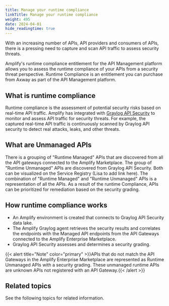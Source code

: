 ```yaml
---
title: Manage your runtime compliance
linkTitle: Manage your runtime compliance
weight: 495
date: 2024-04-01
hide_readingtime: true
---
```


With an increasing number of APIs, API providers and consumers of APIs, there is a pressing need to capture and scan API traffic to assess security threats.

Amplify's runtime compliance entitlement for the API Management platform allows you to assess the runtime compliance of your APIs from a security threat perspective. Runtime Compliance is an entitlement you can purchase from Axway as part of the API Management platform.

## What is runtime compliance

Runtime compliance is the assessment of potential security risks based on real-time API traffic. Amplify has integrated with [Graylog API Security](https://graylog.org/products/api-security/) to monitor and assess API traffic for security threats. For example, the captured real-time API traffic is continuously scanned by Graylog API security to detect real attacks, leaks, and other threats.

## What are Unmanaged APIs

There is a grouping of "Runtime Managed" APIs that are discovered from all the API gateways connected to the Amplify Marketplace.  The group of "Runtime Unmanaged" APIs are discovered from Graylog API Security.  Both can be visualized on the Service Registry (Lisa to add link here).  The combination of "Runtime Managed" and "Runtime Unmanaged" APIs is a representation of all the APIs. As a result of the runtime Compliance, APIs can be prioritized for remediation based on the security grading. 

## How runtime compliance works

* An Amplify environment is created that connects to Graylog API Security data lake.  
* The Amplify Graylog agent retrieves the security results and correlates the endpoints with the Managed API endpoints from the API Gateways connected to the Amplify Enterprise Marketplace.
* Graylog API Security assesses and determines a security grading.  

{{< alert title="Note" color="primary" >}}APIs that do not match the API Gateways in the Amplify Enterprise Marketplace are represented as Runtime Unmanaged APIs with a security grading. These unmanaged runtime APIs are unknown APIs not registered with an API Gateway.{{< /alert >}}

## Related topics

See the following topics for related information.
